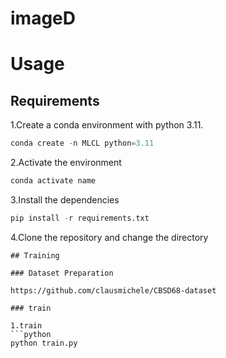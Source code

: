 # imageD

# Usage
## Requirements

1.Create a conda environment with python 3.11.

```python
conda create -n MLCL python=3.11
```

2.Activate the environment

```python
conda activate name
````

3.Install the dependencies

```python
pip install -r requirements.txt
```

4.Clone the repository and change the directory

```
## Training

### Dataset Preparation

https://github.com/clausmichele/CBSD68-dataset

### train

1.train
```python
python train.py
```
